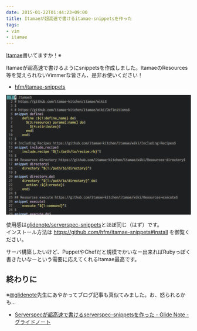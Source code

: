 ```yaml
---
date: 2015-01-22T01:44:23+09:00
title: Itamaeが超高速で書けるitamae-snippetsを作った
tags:
- vim
- itamae
---
```

[Itamae](http://itamae.kitchen)書いてますか！※

Itamaeが超高速で書けるようにsnippetsを作成しました。ItamaeのResources等を覚えられないVimmerな皆さん、是非お使いください！

- [hfm/itamae-snippets](https://github.com/hfm/itamae-snippets)

![スクショ（動画では無い）](/images/2015/01/22/itamae.png)

使用感は[glidenote/serverspec-snippets](https://github.com/glidenote/serverspec-snippets)とほぼ同じ（はず）です。  
インストール方法は https://github.com/hfm/itamae-snippets#install を御覧ください。

サーバ構築したいけど、PuppetやChefだと規模でかいなー出来ればRubyっぽく書きたいなーという需要に応えてくれるItamae最高です。

## 終わりに

※[@glidenote](https://twitter.com/glidenote)先生にあやかってブログ記事も真似てみました。お、怒られるかも...

- [Serverspecが超高速で書けるserverspec-snippetsを作った - Glide Note - グライドノート](http://blog.glidenote.com/blog/2014/06/17/serverspec-snippets/)
